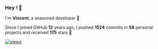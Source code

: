 ### Hey ! 👋

I'm **Vincent**, a seasoned developer 🫡

Since I joined GitHub **12** years ago, I pushed **1524** commits in **58** personal projects and received **175** stars 🥲

[![views](https://komarev.com/ghpvc/?username=vspiewak&style=flat&color=brightgreen&label=views&abbreviated=true)](https://github.com/vspiewak)